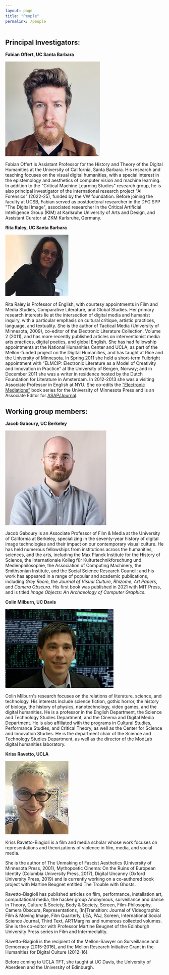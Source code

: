 ```yaml
---
layout: page
title: "People"
permalink: /people
---
```


## Principal Investigators:

**Fabian Offert, UC Santa Barbara**

[<img src="/images/fabian.jpg" width ="300" height="300"/>](https://www.gss.ucsb.edu/people/fabian-offert)

Fabian Offert is Assistant Professor for the History and Theory of the Digital Humanities at the University of California, Santa Barbara. His research and teaching focuses on the visual digital humanities, with a special interest in the epistemology and aesthetics of computer vision and machine learning. In addition to the "Critical Machine Learning Studies" research group, he is also principal investigator of the international research project "AI Forensics" (2022-25), funded by the VW foundation. Before joining the faculty at UCSB, Fabian served as postdoctoral researcher in the DFG SPP "The Digital Image", associated researcher in the Critical Artificial Intelligence Group (KIM) at Karlsruhe University of Arts and Design, and Assistant Curator at ZKM Karlsruhe, Germany.

**Rita Raley, UC Santa Barbara**

[<img src="/images/rita.jpg"/>](https://www.english.ucsb.edu/people/faculty/raley-rita/)

Rita Raley is Professor of English, with courtesy appointments in Film and Media Studies, Comparative Literature, and Global Studies. Her primary research interests lie at the intersection of digital media and humanist inquiry, with a particular emphasis on cultural critique, artistic practices, language, and textuality. She is the author of Tactical Media (University of Minnesota, 2009), co-editor of the Electronic Literature Collection, Volume 2 (2011), and has more recently published articles on interventionist media arts practices, digital poetics, and global English. She has had fellowship appointments at the National Humanities Center and UCLA, as part of the Mellon-funded project on the Digital Humanities, and has taught at Rice and the University of Minnesota. In Spring 2011 she held a short-term Fulbright appointment with “ELMCIP: Electronic Literature as a Model of Creativity and Innovation in Practice” at the University of Bergen, Norway; and in December 2011 she was a writer in residence hosted by the Dutch Foundation for Literature in Amsterdam. In 2012-2013 she was a visiting Associate Professor in English at NYU. She co-edits the [“Electronic Mediations”](https://www.upress.umn.edu/book-division/series/electronic-mediations) book series for the University of Minnesota Press and is an Associate Editor for [ASAP/Journal](http://www.artsofthepresent.org/#!about1/cba).

## Working group members:

**Jacob Gaboury, UC Berkeley**

[<img src="/images/Gaboury_Headshot_MITPress.jpg" width="320" height="300"/>](https://filmmedia.berkeley.edu/people/jacob-gaboury/)

Jacob Gaboury is an Associate Professor of Film & Media at the University of California at Berkeley, specializing in the seventy-year history of digital image technologies and their impact on our contemporary visual culture. He has held numerous fellowships from institutions across the humanities, sciences, and the arts, including the Max Planck Institute for the History of Science, the Internationale Kolleg für Kulturtechnikforschung und Medienphilosophie, the Association of Computing Machinery, the Smithsonian Institute, and the Social Science Research Council; and his work has appeared in a range of popular and academic publications, including *Grey Room*, the *Journal of Visual Culture*, *Rhizome*, *Art Papers*, and *Camera Obscura*. His first book was published in 2021 with MIT Press, and is titled *Image Objects: An Archaeology of Computer Graphics*.

**Colin Milburn, UC Davis**

[<img src="/images/colin.png"/>](https://english.ucdavis.edu/people/milburn)

Colin Milburn's research focuses on the relations of literature, science, and technology. His interests include science fiction, gothic horror, the history of biology, the history of physics, nanotechnology, video games, and the digital humanities. He is a professor in the English Department, the Science and Technology Studies Department, and the Cinema and Digital Media Department. He is also affiliated with the programs in Cultural Studies, Performance Studies, and Critical Theory, as well as the Center for Science and Innovation Studies. He is the department chair of the Science and Technology Studies Department, as well as the director of the ModLab digital humanities laboratory.

**Kriss Ravetto, UCLA**

[<img src="/images/kriss.jpg"/>](https://www.tft.ucla.edu/blog/2020/07/02/kriss-ravetto-biagioli/)

Kriss Ravetto-Biagioli is a film and media scholar whose work focuses on representations and theorizations of violence in film, media, and social media.

She is the author of The Unmaking of Fascist Aesthetics (University of Minnesota Press, 2001), Mythopoetic Cinema: On the Ruins of European Identity (Columbia University Press, 2017), Digital Uncanny (Oxford University Press, 2019) and is currently working on a co-authored book project with Martine Beugnet entitled The Trouble with Ghosts.

Ravetto-Biagioli has published articles on film, performance, installation art, computational media, the hacker group Anonymous, surveillance and dance in Theory, Culture & Society, Body & Society, Screen, Film-Philosophy, Camera Obscura, Representations, [In]Transition: Journal of Videographic Film & Moving Image, Film Quarterly, LEA, PAJ, Screen, International Social Science Journal, Third Text, ARTMargins and numerous collected volumes. She is the co-editor with Professor Martine Beugnet of the Edinburgh University Press series in Film and Intermediality.

Ravetto-Biagioli is the recipient of the Mellon-Sawyer on Surveillance and Democracy (2015-2016), and the Mellon Research Initiative Grant in the Humanities for Digital Culture (2012-16).

Before coming to UCLA TFT, she taught at UC Davis, the University of Aberdeen and the University of Edinburgh.